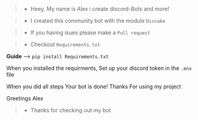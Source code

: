 > - Heey, My name is Alex i create discord-Bots and more!



> - I created this community bot with the module ``Disnake``



> - If you having isues please make a ``Pull request``



> - Checkout  ```Requirements.txt```



**Guide** -->
``pip install Requirements.txt``

When you installed the requirments, Set up your discord token in the ``.env`` file

When you did all steps Your bot is done!
Thanks For using my project

Greetings Alex



> - Thanks for checking out my bot
